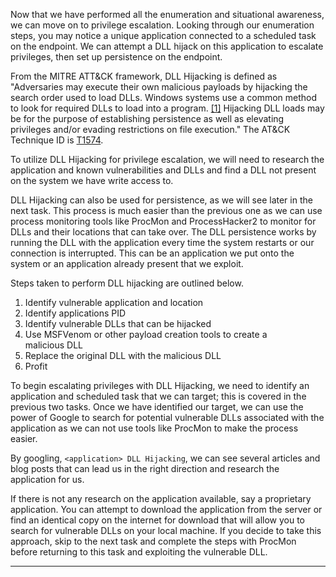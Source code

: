 Now that we have performed all the enumeration and situational awareness, we can move on to privilege escalation. Looking through our enumeration steps, you may notice a unique application connected to a scheduled task on the endpoint. We can attempt a DLL hijack on this application to escalate privileges, then set up persistence on the endpoint.

From the MITRE ATT&CK framework, DLL Hijacking is defined as "Adversaries may execute their own malicious payloads by hijacking the search order used to load DLLs. Windows systems use a common method to look for required DLLs to load into a program. [[1]](https://docs.microsoft.com/en-us/windows/win32/dlls/dynamic-link-library-search-order?redirectedfrom=MSDN) Hijacking DLL loads may be for the purpose of establishing persistence as well as elevating privileges and/or evading restrictions on file execution." The AT&CK Technique ID is [T1574](https://attack.mitre.org/techniques/T1574/).  

To utilize DLL Hijacking for privilege escalation, we will need to research the application and known vulnerabilities and DLLs and find a DLL not present on the system we have write access to.  

DLL Hijacking can also be used for persistence, as we will see later in the next task. This process is much easier than the previous one as we can use process monitoring tools like ProcMon and ProcessHacker2 to monitor for DLLs and their locations that can take over. The DLL persistence works by running the DLL with the application every time the system restarts or our connection is interrupted. This can be an application we put onto the system or an application already present that we exploit.  

Steps taken to perform DLL hijacking are outlined below.

1. Identify vulnerable application and location
2. Identify applications PID
3. Identify vulnerable DLLs that can be hijacked
4. Use MSFVenom or other payload creation tools to create a malicious DLL
5. Replace the original DLL with the malicious DLL
6. Profit

To begin escalating privileges with DLL Hijacking, we need to identify an application and scheduled task that we can target; this is covered in the previous two tasks. Once we have identified our target, we can use the power of Google to search for potential vulnerable DLLs associated with the application as we can not use tools like ProcMon to make the process easier.  

By googling, `<application> DLL Hijacking`, we can see several articles and blog posts that can lead us in the right direction and research the application for us.

If there is not any research on the application available, say a proprietary application. You can attempt to download the application from the server or find an identical copy on the internet for download that will allow you to search for vulnerable DLLs on your local machine. If you decide to take this approach, skip to the next task and complete the steps with ProcMon before returning to this task and exploiting the vulnerable DLL.


---

